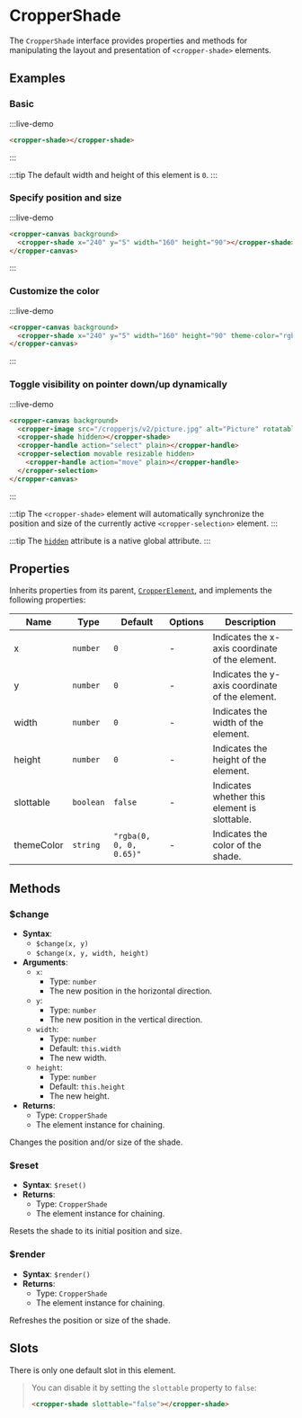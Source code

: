 # CropperShade

The `CropperShade` interface provides properties and methods for manipulating the layout and presentation of `<cropper-shade>` elements.

## Examples

### Basic

:::live-demo

```html
<cropper-shade></cropper-shade>
```

:::

:::tip
The default width and height of this element is `0`.
:::

### Specify position and size

:::live-demo

```html
<cropper-canvas background>
  <cropper-shade x="240" y="5" width="160" height="90"></cropper-shade>
</cropper-canvas>
```

:::

### Customize the color

:::live-demo

```html
<cropper-canvas background>
  <cropper-shade x="240" y="5" width="160" height="90" theme-color="rgba(0, 0, 0, 0.35)"></cropper-shade>
</cropper-canvas>
```

:::

### Toggle visibility on pointer down/up dynamically

:::live-demo

```html
<cropper-canvas background>
  <cropper-image src="/cropperjs/v2/picture.jpg" alt="Picture" rotatable scalable skewable translatable></cropper-image>
  <cropper-shade hidden></cropper-shade>
  <cropper-handle action="select" plain></cropper-handle>
  <cropper-selection movable resizable hidden>
    <cropper-handle action="move" plain></cropper-handle>
  </cropper-selection>
</cropper-canvas>
```

:::

:::tip
The `<cropper-shade>` element will automatically synchronize the position and size of the currently active `<cropper-selection>` element.
:::

:::tip
The [`hidden`](https://developer.mozilla.org/en-US/docs/Web/HTML/Global_attributes/hidden) attribute is a native global attribute.
:::

## Properties

Inherits properties from its parent, [`CropperElement`](cropper-element.html), and implements the following properties:

| Name | Type | Default | Options | Description |
| --- | --- | --- | --- | --- |
| x | `number` | `0` | - | Indicates the x-axis coordinate of the element. |
| y | `number` | `0` | - | Indicates the y-axis coordinate of the element. |
| width | `number` | `0` | - | Indicates the width of the element. |
| height | `number` | `0` | - | Indicates the height of the element. |
| slottable | `boolean` | `false` | - | Indicates whether this element is slottable. |
| themeColor | `string` | `"rgba(0, 0, 0, 0.65)"` | - | Indicates the color of the shade. |

## Methods

### $change

- **Syntax**:
  - `$change(x, y)`
  - `$change(x, y, width, height)`
- **Arguments**:
  - `x`:
    - Type: `number`
    - The new position in the horizontal direction.
  - `y`:
    - Type: `number`
    - The new position in the vertical direction.
  - `width`:
    - Type: `number`
    - Default: `this.width`
    - The new width.
  - `height`:
    - Type: `number`
    - Default: `this.height`
    - The new height.
- **Returns**:
  - Type: `CropperShade`
  - The element instance for chaining.

Changes the position and/or size of the shade.

### $reset

- **Syntax**: `$reset()`
- **Returns**:
  - Type: `CropperShade`
  - The element instance for chaining.

Resets the shade to its initial position and size.

### $render

- **Syntax**: `$render()`
- **Returns**:
  - Type: `CropperShade`
  - The element instance for chaining.

Refreshes the position or size of the shade.

## Slots

There is only one default slot in this element.

> You can disable it by setting the `slottable` property to `false`:
>
> ```html
> <cropper-shade slottable="false"></cropper-shade>
> ```
